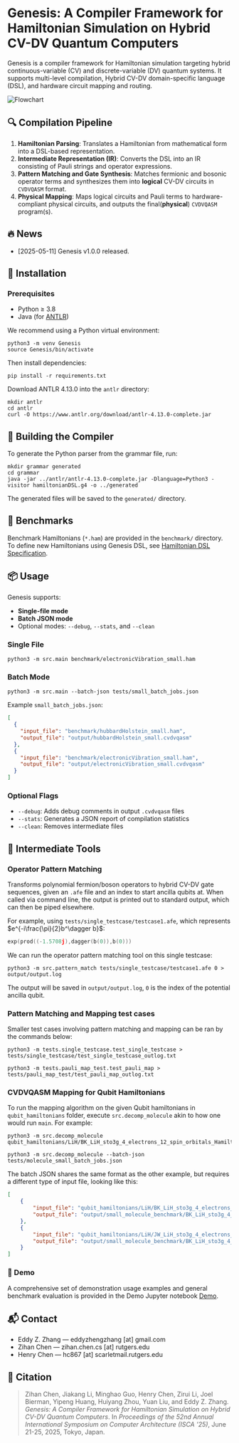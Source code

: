 # Genesis: A Compiler Framework for Hamiltonian Simulation on Hybrid CV-DV Quantum Computers

Genesis is a compiler framework for Hamiltonian simulation targeting hybrid continuous-variable (CV) and discrete-variable (DV) quantum systems. It supports multi-level compilation, Hybrid CV-DV domain-specific language (DSL), and hardware circuit mapping and routing.

![Flowchart](doc/flowchart.png)

## 🔍 Compilation Pipeline

1. **Hamiltonian Parsing**: Translates a Hamiltonian from mathematical form into a DSL-based representation.
2. **Intermediate Representation (IR)**: Converts the DSL into an IR consisting of Pauli strings and operator expressions.
3. **Pattern Matching and Gate Synthesis**: Matches fermionic and bosonic operator terms and synthesizes them into **logical** CV-DV circuits in `CVDVQASM` format.
4. **Physical Mapping**: Maps logical circuits and Pauli terms to hardware-compliant physical circuits, and outputs the final(**physical**) `CVDVQASM` program(s).

## 🔥 News

- [2025-05-11] Genesis v1.0.0 released.

## 🚀 Installation

### Prerequisites

- Python ≥ 3.8
- Java (for [ANTLR](https://www.antlr.org/))

We recommend using a Python virtual environment:

```shell
python3 -m venv Genesis
source Genesis/bin/activate
```

Then install dependencies:

```shell
pip install -r requirements.txt
```

Download ANTLR 4.13.0 into the `antlr` directory:

```shell
mkdir antlr
cd antlr
curl -O https://www.antlr.org/download/antlr-4.13.0-complete.jar
```

## 🔧 Building the Compiler

To generate the Python parser from the grammar file, run:

```shell
mkdir grammar generated
cd grammar
java -jar ../antlr/antlr-4.13.0-complete.jar -Dlanguage=Python3 -visitor hamiltonianDSL.g4 -o ../generated
```

The generated files will be saved to the `generated/` directory.

## 🧪 Benchmarks

Benchmark Hamiltonians (`*.ham`) are provided in the `benchmark/` directory. To define new Hamiltonians using Genesis DSL, see [Hamiltonian DSL Specification](doc/grammar.md).

## 📦 Usage

Genesis supports:

- **Single-file mode**
- **Batch JSON mode**
- Optional modes: `--debug`, `--stats`, and `--clean`

### Single File

```shell
python3 -m src.main benchmark/electronicVibration_small.ham
```

### Batch Mode

```shell
python3 -m src.main --batch-json tests/small_batch_jobs.json
```

Example `small_batch_jobs.json`:

```json
[
  {
    "input_file": "benchmark/hubbardHolstein_small.ham",
    "output_file": "output/hubbardHolstein_small.cvdvqasm"
  },
  {
    "input_file": "benchmark/electronicVibration_small.ham",
    "output_file": "output/electronicVibration_small.cvdvqasm"
  }
]
```

### Optional Flags

- `--debug`: Adds debug comments in output `.cvdvqasm` files
- `--stats`: Generates a JSON report of compilation statistics
- `--clean`: Removes intermediate files

## 🧩 Intermediate Tools

### Operator Pattern Matching

Transforms polynomial fermion/boson operators to hybrid CV-DV gate sequences, given an `.afe` file and an index to start ancilla qubits at. When called via command line, the output is printed out to standard output, which can then be piped elsewhere.

For example, using `tests/single_testcase/testcase1.afe`, which represents $e^{-i\frac{\pi}{2}b^\dagger b}$:

```c
exp(prod((-1.5708j),dagger(b(0)),b(0)))
```

We can run the operator pattern matching tool on this single testcase:

```shell
python3 -m src.pattern_match tests/single_testcase/testcase1.afe 0 > output/output.log
```

The output will be saved in `output/output.log`, `0` is the index of the potential ancilla qubit.

### Pattern Matching and Mapping test cases

Smaller test cases involving pattern matching and mapping can be ran by the commands below:

```shell
python3 -m tests.single_testcase.test_single_testcase > tests/single_testcase/test_single_testcase_outlog.txt
```

```shell
python3 -m tests.pauli_map_test.test_pauli_map > tests/pauli_map_test/test_pauli_map_outlog.txt
```

### CVDVQASM Mapping for Qubit Hamiltonians

To run the mapping algorithm on the given Qubit hamiltonians in `qubit_hamiltonians` folder, execute `src.decomp_molecule` akin to how one would run `main`. For example:

```shell
python3 -m src.decomp_molecule qubit_hamiltonians/LiH/BK_LiH_sto3g_4_electrons_12_spin_orbitals_Hamiltonian_631_paulis.txt
```

```shell
python3 -m src.decomp_molecule --batch-json tests/molecule_small_batch_jobs.json
```

The batch JSON shares the same format as the other example, but requires a different type of input file, looking like this:

```json
[
    {
        "input_file": "qubit_hamiltonians/LiH/BK_LiH_sto3g_4_electrons_12_spin_orbitals_Hamiltonian_631_paulis.txt",
        "output_file": "output/small_molecule_benchmark/BK_LiH_sto3g_4_electrons_12_spin_orbitals_Hamiltonian_631_paulis.cvdvqasm"
    },
    {
        "input_file": "qubit_hamiltonians/LiH/JW_LiH_sto3g_4_electrons_12_spin_orbitals_Hamiltonian_631_paulis.txt",
        "output_file": "output/small_molecule_benchmark/BK_LiH_sto3g_4_electrons_12_spin_orbitals_Hamiltonian_631_paulis.cvdvqasm"
    }
]
```

### 📝 Demo

A comprehensive set of demonstration usage examples and general benchmark evaluation is provided in the Demo Jupyter notebook [Demo](tests/demo.ipynb).

## 📬 Contact

- Eddy Z. Zhang — eddyzhengzhang \[at] gmail\.com
- Zihan Chen — zihan.chen.cs \[at] rutgers\.edu
- Henry Chen — hc867 \[at] scarletmail\.rutgers\.edu

## 📖 Citation

> Zihan Chen, Jiakang Li, Minghao Guo, Henry Chen, Zirui Li, Joel Bierman, Yipeng Huang, Huiyang Zhou, Yuan Liu, and Eddy Z. Zhang.
> *Genesis: A Compiler Framework for Hamiltonian Simulation on Hybrid CV-DV Quantum Computers*.
> In *Proceedings of the 52nd Annual International Symposium on Computer Architecture (ISCA '25)*, June 21-25, 2025, Tokyo, Japan.
